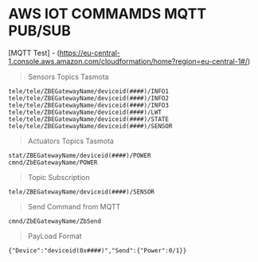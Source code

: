 # AWS IOT COMMAMDS MQTT PUB/SUB

[MQTT Test] - (https://eu-central-1.console.aws.amazon.com/cloudformation/home?region=eu-central-1#/)

> Sensors Topics Tasmota
```
tele/tele/ZBEGatewayName/deviceid(####)/INFO1
tele/tele/ZBEGatewayName/deviceid(####)/INFO2
tele/tele/ZBEGatewayName/deviceid(####)/INFO3
tele/tele/ZBEGatewayName/deviceid(####)/LWT
tele/tele/ZBEGatewayName/deviceid(####)/STATE
tele/tele/ZBEGatewayName/deviceid(####)/SENSOR
```

> Actuators Topics Tasmota
```
stat/ZBEGatewayName/deviceid(####)/POWER
cmnd/ZbEGatewayName/POWER
```

> Topic Subscription
```
tele/ZBEGatewayName/deviceid(####)/SENSOR
```

> Send Command from MQTT
```
cmnd/ZbEGatewayName/ZbSend
```

> PayLoad Format
```
{"Device":"deviceid(0x####)","Send":{"Power":0/1}} 
```
